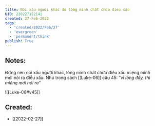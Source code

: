 ```yaml
---
title: Nói xấu người khác do lòng mình chất chứa điều xấu
UID: 220227152141
created: 27-Feb-2022
tags:
  - 'created/2022/Feb/27'
  - 'evergreen'
  - 'permanent/think'
publish: True
---
```

## Notes:
Đừng nên nói xấu người khác, lòng mình chất chứa điều xấu miệng mình mới nói ra điều xấu. Như trong sách [[Luke-06]] câu 45: *"vì lòng đầy, thì miệng mới nói ra"*

![[Luke-06#v45]]


## Created:
- [[2022-02-27]]

